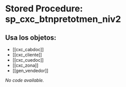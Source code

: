 # Stored Procedure: sp_cxc_btnpretotmen_niv2

## Usa los objetos:
- [[cxc_cabdoc]]
- [[cxc_cliente]]
- [[cxc_cuedoc]]
- [[cxc_zona]]
- [[gen_vendedor]]

*No code available.*

